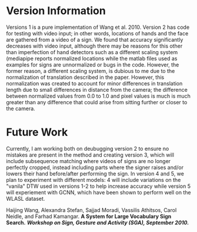 # Version Information
Versions 1 is a pure implementation of Wang et al. 2010. Version 2 has code for testing with video input; in other words, locations of hands and the face are gathered from a video of a sign. We found that accuracy significantly decreases with video input, although there may be reasons for this other than imperfection of hand detectors such as a different scaling system (mediapipe reports normalized locations while the matlab files used as examples for signs are unnormalized or bugs in the code. However, the former reason, a different scaling system, is dubious to me due to the normalization of translation described in the paper. However, this normalization was created to account for minor differences in translation length due to small differences in distance from the camera; the difference between normalized values from 0.0 to 1.0 and pixel values is much is much greater than any difference that could arise from sitting further or closer to the camera.

# Future Work
Currently, I am working both on deubugging version 2 to ensure no mistakes are present in the method and creating version 3, which will include subsequence matching where videos of signs are no longer perfectly cropped, instead including parts where the signer raises and/or lowers their hand before/after performing the sign. In version 4 and 5, we plan to experiment with different models: 4 will include variations on the "vanila" DTW used in versions 1-2 to help increase accuracy while version 5 will experiement with GCNN, which have been shown to perform well on the WLASL dataset.

Haijing Wang, Alexandra Stefan, Sajjad Moradi, Vassilis Athitsos, Carol Neidle, and Farhad Kamangar.
**A System for Large Vocabulary Sign Search.**
***Workshop on Sign, Gesture and Activity (SGA), September 2010.***
